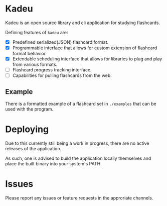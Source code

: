 # Kadeu

Kadeu is an open source library and cli application for studying flashcards.

Defining features of `kadeu` are:
  + [X] Predefined serialized(JSON) flashcard format.
  + [X] Programmable interface that allows for custom extension of flashcard format behavior.
  + [X] Extendable scheduling interface that allows for libraries to plug and play from various formats.
  + [ ] Flashcard progress tracking interface.
  + [ ] Capabilities for pulling flashcards from the web.
  
## Example
There is a formatted example of a flashcard set in `./examples` that can be used with the program.
  
# Deploying
Due to this currently still being a work in progress, there are no active releases of the application.

As such, one is advised to build the application locally themselves and place the built binary into your system's PATH.


# Issues
Please report any issues or feature requests in the approriate channels.
